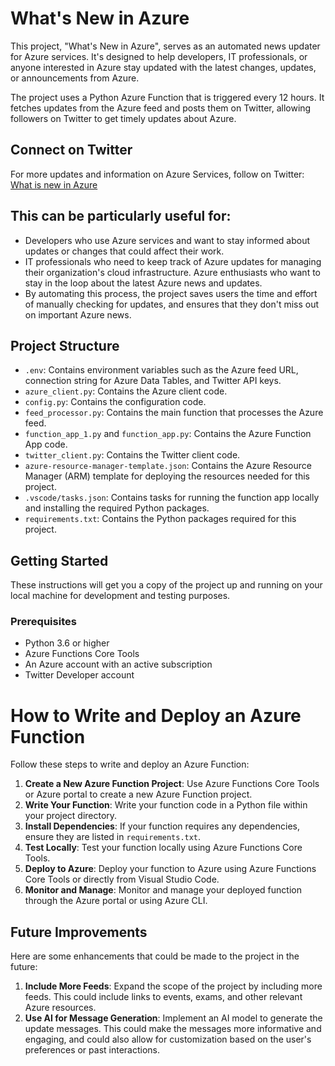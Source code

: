 # What's New in Azure

This project, "What's New in Azure", serves as an automated news updater for Azure services. It's designed to help developers, IT professionals, or anyone interested in Azure stay updated with the latest changes, updates, or announcements from Azure.

The project uses a Python Azure Function that is triggered every 12 hours. It fetches updates from the Azure feed and posts them on Twitter, allowing followers on Twitter to get timely updates about Azure.

## Connect on Twitter

For more updates and information on Azure Services, follow on Twitter: [What is new in Azure](https://x.com/WhatsNewInAzure)

## This can be particularly useful for:

- Developers who use Azure services and want to stay informed about updates or changes that could affect their work.
- IT professionals who need to keep track of Azure updates for managing their organization's cloud infrastructure.
Azure enthusiasts who want to stay in the loop about the latest Azure news and updates.
- By automating this process, the project saves users the time and effort of manually checking for updates, and ensures that they don't miss out on important Azure news.


## Project Structure

- `.env`: Contains environment variables such as the Azure feed URL, connection string for Azure Data Tables, and Twitter API keys.
- `azure_client.py`: Contains the Azure client code.
- `config.py`: Contains the configuration code.
- `feed_processor.py`: Contains the main function that processes the Azure feed.
- `function_app_1.py` and `function_app.py`: Contains the Azure Function App code.
- `twitter_client.py`: Contains the Twitter client code.
- `azure-resource-manager-template.json`: Contains the Azure Resource Manager (ARM) template for deploying the resources needed for this project.
- `.vscode/tasks.json`: Contains tasks for running the function app locally and installing the required Python packages.
- `requirements.txt`: Contains the Python packages required for this project.

## Getting Started

These instructions will get you a copy of the project up and running on your local machine for development and testing purposes.

### Prerequisites

- Python 3.6 or higher
- Azure Functions Core Tools
- An Azure account with an active subscription
- Twitter Developer account

# How to Write and Deploy an Azure Function

Follow these steps to write and deploy an Azure Function:

1. **Create a New Azure Function Project**: Use Azure Functions Core Tools or Azure portal to create a new Azure Function project.
2. **Write Your Function**: Write your function code in a Python file within your project directory.
3. **Install Dependencies**: If your function requires any dependencies, ensure they are listed in `requirements.txt`.
4. **Test Locally**: Test your function locally using Azure Functions Core Tools.
5. **Deploy to Azure**: Deploy your function to Azure using Azure Functions Core Tools or directly from Visual Studio Code.
6. **Monitor and Manage**: Monitor and manage your deployed function through the Azure portal or using Azure CLI.

## Future Improvements

Here are some enhancements that could be made to the project in the future:

1. **Include More Feeds**: Expand the scope of the project by including more feeds. This could include links to events, exams, and other relevant Azure resources.
2. **Use AI for Message Generation**: Implement an AI model to generate the update messages. This could make the messages more informative and engaging, and could also allow for customization based on the user's preferences or past interactions.
